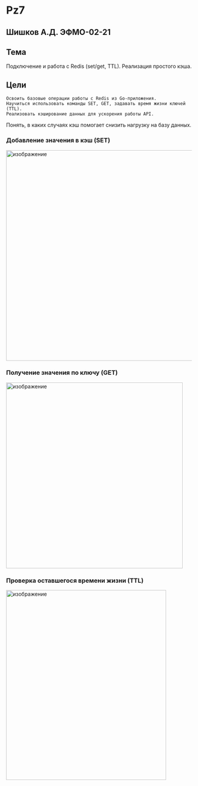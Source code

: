 # Pz7
## Шишков А.Д. ЭФМО-02-21
## Тема 
Подключение и работа с Redis (set/get, TTL). Реализация простого кэша.
## Цели
	Освоить базовые операции работы с Redis из Go-приложения.
	Научиться использовать команды SET, GET, задавать время жизни ключей (TTL).
	Реализовать кэширование данных для ускорения работы API.
  Понять, в каких случаях кэш помогает снизить нагрузку на базу данных.

### Добавление значения в кэш (SET)

<img width="616" height="570" alt="изображение" src="https://github.com/user-attachments/assets/ef48b89d-f2e8-4eb5-a44a-b25756164c75" /> 

### Получение значения по ключу (GET)

<img width="479" height="503" alt="изображение" src="https://github.com/user-attachments/assets/5dd336bf-5585-4120-bb23-18d2b6e4a4a1" /> 

### Проверка оставшегося времени жизни (TTL)

<img width="434" height="514" alt="изображение" src="https://github.com/user-attachments/assets/6d0a39dc-a1d1-4533-91d0-15f9ba255204" />

